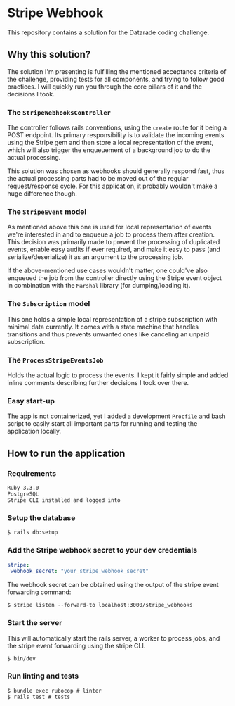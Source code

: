 
# Stripe Webhook

This repository contains a solution for the Datarade coding challenge.

## Why this solution?

The solution I'm presenting is fulfilling the mentioned acceptance criteria of the challenge, providing tests for all components, and trying to follow good practices. I will quickly run you through the core pillars of it and the decisions I took.

### The `StripeWebhooksController`
The controller follows rails conventions, using the `create` route for it being a POST endpoint. Its primary responsibility is to validate the incoming events using the Stripe gem and then store a local representation of the event, which will also trigger the enqueuement of a background job to do the actual processing.

This solution was chosen as webhooks should generally respond fast, thus the actual processing parts had to be moved out of the regular request/response cycle. For this application, it probably wouldn't make a huge difference though.

### The `StripeEvent` model
As mentioned above this one is used for local representation of events we're interested in and to enqueue a job to process them after creation. This decision was primarily made to prevent the processing of duplicated events, enable easy audits if ever required, and make it easy to pass (and serialize/deserialize) it as an argument to the processing job.

If the above-mentioned use cases wouldn't matter, one could've also enqueued the job from the controller directly using the Stripe event object in combination with the `Marshal` library (for dumping/loading it).

### The  `Subscription` model

This one holds a simple local representation of a stripe subscription with minimal data currently. It comes with a state machine that handles transitions and thus prevents unwanted ones like canceling an unpaid subscription.

### The `ProcessStripeEventsJob`

Holds the actual logic to process the events. I kept it fairly simple and added inline comments describing further decisions I took over there.

### Easy start-up

The app is not containerized, yet I added a development `Procfile` and bash script to easily start all important parts for running and testing the application locally.

## How to run the application

### Requirements
```  
Ruby 3.3.0 
PostgreSQL
Stripe CLI installed and logged into  
```  

### Setup the database
```  
$ rails db:setup  
```  
### Add the Stripe webhook secret to your dev credentials
```yaml  
stripe:  
 webhook_secret: "your_stripe_webhook_secret"  
```  

The webhook secret can be obtained using the output of the stripe event forwarding command:
```  
$ stripe listen --forward-to localhost:3000/stripe_webhooks  
```  

### Start the server

This will automatically start the rails server, a worker to process jobs, and the stripe event forwarding using the stripe CLI.

```  
$ bin/dev  
```

### Run linting and tests
```
$ bundle exec rubocop # linter
$ rails test # tests
```



